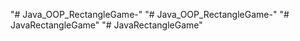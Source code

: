 "# Java_OOP_RectangleGame-" 
"# Java_OOP_RectangleGame-" 
"# JavaRectangleGame" 
"# JavaRectangleGame" 
